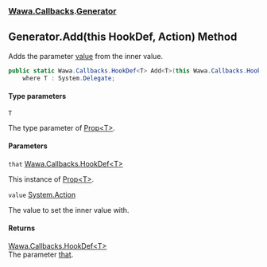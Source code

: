### [Wawa.Callbacks](Wawa.Callbacks.md 'Wawa.Callbacks').[Generator](Generator.md 'Wawa.Callbacks.Generator')

## Generator.Add<T>(this HookDef<T>, Action) Method

Adds the parameter [value](Generator.Add{T}(HookDef{T},Action).md#Wawa.Callbacks.Generator.Add_T_(thisWawa.Callbacks.HookDef_T_,System.Action).value 'Wawa.Callbacks.Generator.Add<T>(this Wawa.Callbacks.HookDef<T>, System.Action).value') from the inner value.

```csharp
public static Wawa.Callbacks.HookDef<T> Add<T>(this Wawa.Callbacks.HookDef<T> that, System.Action? value)
    where T : System.Delegate;
```
#### Type parameters

<a name='Wawa.Callbacks.Generator.Add_T_(thisWawa.Callbacks.HookDef_T_,System.Action).T'></a>

`T`

The type parameter of [Prop&lt;T&gt;](Prop{T}.md 'Wawa.Callbacks.Prop<T>').
#### Parameters

<a name='Wawa.Callbacks.Generator.Add_T_(thisWawa.Callbacks.HookDef_T_,System.Action).that'></a>

`that` [Wawa.Callbacks.HookDef&lt;](HookDef{T}.md 'Wawa.Callbacks.HookDef<T>')[T](Generator.Add{T}(HookDef{T},Action).md#Wawa.Callbacks.Generator.Add_T_(thisWawa.Callbacks.HookDef_T_,System.Action).T 'Wawa.Callbacks.Generator.Add<T>(this Wawa.Callbacks.HookDef<T>, System.Action).T')[&gt;](HookDef{T}.md 'Wawa.Callbacks.HookDef<T>')

This instance of [Prop&lt;T&gt;](Prop{T}.md 'Wawa.Callbacks.Prop<T>').

<a name='Wawa.Callbacks.Generator.Add_T_(thisWawa.Callbacks.HookDef_T_,System.Action).value'></a>

`value` [System.Action](https://docs.microsoft.com/en-us/dotnet/api/System.Action 'System.Action')

The value to set the inner value with.

#### Returns
[Wawa.Callbacks.HookDef&lt;](HookDef{T}.md 'Wawa.Callbacks.HookDef<T>')[T](Generator.Add{T}(HookDef{T},Action).md#Wawa.Callbacks.Generator.Add_T_(thisWawa.Callbacks.HookDef_T_,System.Action).T 'Wawa.Callbacks.Generator.Add<T>(this Wawa.Callbacks.HookDef<T>, System.Action).T')[&gt;](HookDef{T}.md 'Wawa.Callbacks.HookDef<T>')  
The parameter [that](Generator.Add{T}(HookDef{T},Action).md#Wawa.Callbacks.Generator.Add_T_(thisWawa.Callbacks.HookDef_T_,System.Action).that 'Wawa.Callbacks.Generator.Add<T>(this Wawa.Callbacks.HookDef<T>, System.Action).that').